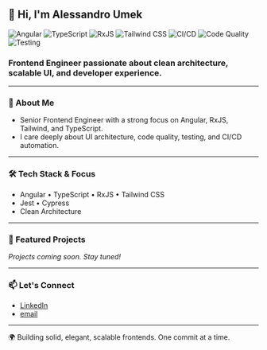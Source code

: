 ## 👋 Hi, I'm Alessandro Umek

![Angular](https://img.shields.io/badge/-Angular-DD0031?style=flat-square&logo=angular&logoColor=white)
![TypeScript](https://img.shields.io/badge/-TypeScript-3178C6?style=flat-square&logo=typescript&logoColor=white)
![RxJS](https://img.shields.io/badge/-RxJS-B7178C?style=flat-square&logo=reactivex&logoColor=white)
![Tailwind CSS](https://img.shields.io/badge/-TailwindCSS-38B2AC?style=flat-square&logo=tailwind-css&logoColor=white)
![CI/CD](https://img.shields.io/badge/CI%2FCD-Automated-blue?style=flat-square&logo=github-actions&logoColor=white)
![Code Quality](https://img.shields.io/badge/Code%20Quality-Clean%20Code-brightgreen?style=flat-square&logo=eslint&logoColor=white)
![Testing](https://img.shields.io/badge/Testing-First%20Class%20Citizen-yellow?style=flat-square&logo=jest)

### Frontend Engineer passionate about clean architecture, scalable UI, and developer experience.

---

### 🚀 About Me

- Senior Frontend Engineer with a strong focus on Angular, RxJS, Tailwind, and TypeScript.
- I care deeply about UI architecture, code quality, testing, and CI/CD automation.

---

### 🛠️ Tech Stack & Focus

- Angular • TypeScript • RxJS • Tailwind CSS
- Jest • Cypress 
- Clean Architecture 

---

### 📌 Featured Projects

_Projects coming soon. Stay tuned!_

---

### 📫 Let's Connect

- [LinkedIn](https://www.linkedin.com/in/alessandroumek/)
- [email](https://alessandroumek.it/#contact)

---

🌍 Building solid, elegant, scalable frontends. One commit at a time.
